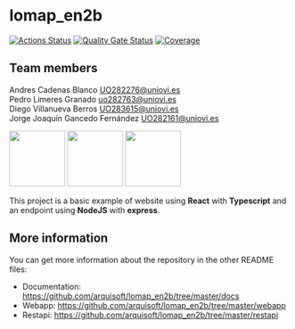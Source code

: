 # lomap_en2b

[![Actions Status](https://github.com/arquisoft/lomap_en2b/workflows/CI%20for%20LOMAP_EN2B/badge.svg)](https://github.com/arquisoft/lomap_en2b/actions)
[![Quality Gate Status](https://sonarcloud.io/api/project_badges/measure?project=Arquisoft_lomap_en2b&metric=alert_status)](https://sonarcloud.io/summary/new_code?id=Arquisoft_lomap_en2b)
[![Coverage](https://sonarcloud.io/api/project_badges/measure?project=Arquisoft_lomap_en2b&metric=coverage)](https://sonarcloud.io/summary/new_code?id=Arquisoft_lomap_en2b)

## Team members
Andres Cadenas Blanco UO282276@uniovi.es  
Pedro Limeres Granado uo282763@uniovi.es  
Diego Villanueva Berros UO283615@uniovi.es  
Jorge Joaquín Gancedo Fernández UO282161@uniovi.es  

<p float="left">
<img src="https://blog.wildix.com/wp-content/uploads/2020/06/react-logo.jpg" height="100">
<img src="https://miro.medium.com/max/1200/0*RbmfNyhuBb8G3LWh.png" height="100">
<img src="https://miro.medium.com/max/365/1*Jr3NFSKTfQWRUyjblBSKeg.png" height="100">
</p>


This project is a basic example of website using **React** with **Typescript** and an endpoint using **NodeJS** with **express**.

## More information
You can get more information about the repository in the other README files:
- Documentation: https://github.com/arquisoft/lomap_en2b/tree/master/docs
- Webapp: https://github.com/arquisoft/lomap_en2b/tree/master/webapp
- Restapi: https://github.com/arquisoft/lomap_en2b/tree/master/restapi
